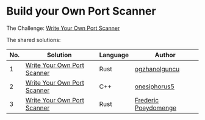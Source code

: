 # Build your Own Port Scanner

The Challenge: [Write Your Own Port Scanner](https://codingchallenges.fyi/challenges/challenge-port-scanner)

The shared solutions:

| No. | Solution | Language | Author |
|-----|----------|----------|--------|
| 1   | [Write Your Own Port Scanner](https://github.com/ogzhanolguncu/rs_syn_scanner) | Rust | [ogzhanolguncu](https://github.com/ogzhanolguncu) |
| 2   | [Write Your Own Port Scanner](https://github.com/onesiphorus5/PortScanner) | C++ | [onesiphorus5](https://github.com/onesiphorus5) |
| 3   | [Write Your Own Port Scanner](https://gitlab.com/dyno64100/coding-challenges/-/tree/Port-Scanner/Rust?ref_type=tags) | Rust | [Frederic Poeydomenge](https://gitlab.com/dyno64100) |
